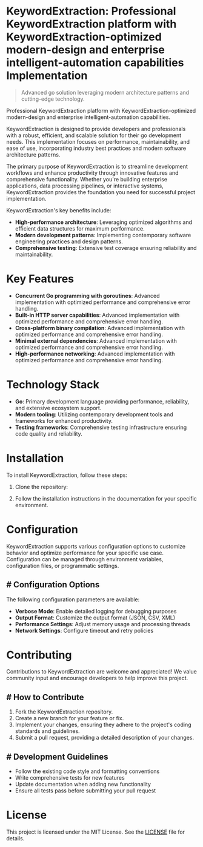 <!-- fallback_KeywordExtraction_20250810123853_55459 -->

# KeywordExtraction: Professional KeywordExtraction platform with KeywordExtraction-optimized modern-design and enterprise intelligent-automation capabilities Implementation
> Advanced go solution leveraging modern architecture patterns and cutting-edge technology.

Professional KeywordExtraction platform with KeywordExtraction-optimized modern-design and enterprise intelligent-automation capabilities.

KeywordExtraction is designed to provide developers and professionals with a robust, efficient, and scalable solution for their go development needs. This implementation focuses on performance, maintainability, and ease of use, incorporating industry best practices and modern software architecture patterns.

The primary purpose of KeywordExtraction is to streamline development workflows and enhance productivity through innovative features and comprehensive functionality. Whether you're building enterprise applications, data processing pipelines, or interactive systems, KeywordExtraction provides the foundation you need for successful project implementation.

KeywordExtraction's key benefits include:

* **High-performance architecture**: Leveraging optimized algorithms and efficient data structures for maximum performance.
* **Modern development patterns**: Implementing contemporary software engineering practices and design patterns.
* **Comprehensive testing**: Extensive test coverage ensuring reliability and maintainability.

# Key Features

* **Concurrent Go programming with goroutines**: Advanced implementation with optimized performance and comprehensive error handling.
* **Built-in HTTP server capabilities**: Advanced implementation with optimized performance and comprehensive error handling.
* **Cross-platform binary compilation**: Advanced implementation with optimized performance and comprehensive error handling.
* **Minimal external dependencies**: Advanced implementation with optimized performance and comprehensive error handling.
* **High-performance networking**: Advanced implementation with optimized performance and comprehensive error handling.

# Technology Stack

* **Go**: Primary development language providing performance, reliability, and extensive ecosystem support.
* **Modern tooling**: Utilizing contemporary development tools and frameworks for enhanced productivity.
* **Testing frameworks**: Comprehensive testing infrastructure ensuring code quality and reliability.

# Installation

To install KeywordExtraction, follow these steps:

1. Clone the repository:


2. Follow the installation instructions in the documentation for your specific environment.

# Configuration

KeywordExtraction supports various configuration options to customize behavior and optimize performance for your specific use case. Configuration can be managed through environment variables, configuration files, or programmatic settings.

## # Configuration Options

The following configuration parameters are available:

* **Verbose Mode**: Enable detailed logging for debugging purposes
* **Output Format**: Customize the output format (JSON, CSV, XML)
* **Performance Settings**: Adjust memory usage and processing threads
* **Network Settings**: Configure timeout and retry policies

# Contributing

Contributions to KeywordExtraction are welcome and appreciated! We value community input and encourage developers to help improve this project.

## # How to Contribute

1. Fork the KeywordExtraction repository.
2. Create a new branch for your feature or fix.
3. Implement your changes, ensuring they adhere to the project's coding standards and guidelines.
4. Submit a pull request, providing a detailed description of your changes.

## # Development Guidelines

* Follow the existing code style and formatting conventions
* Write comprehensive tests for new features
* Update documentation when adding new functionality
* Ensure all tests pass before submitting your pull request

# License

This project is licensed under the MIT License. See the [LICENSE](https://github.com/laurindoisaac/KeywordExtraction/blob/main/LICENSE) file for details.
